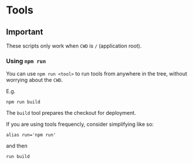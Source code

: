 # Tools

## Important

These scripts only work when `CWD` is `/` (application root).

### Using `npm run`

You can use `npm run <tool>` to run tools from anywhere in the tree, without worrying about the `CWD`.

E.g.
```
npm run build
```
The `build` tool prepares the checkout for deployment.

If you are using tools frequencly, consider simplifying like so:
```
alias run='npm run'
```
and then
```
run build
```
